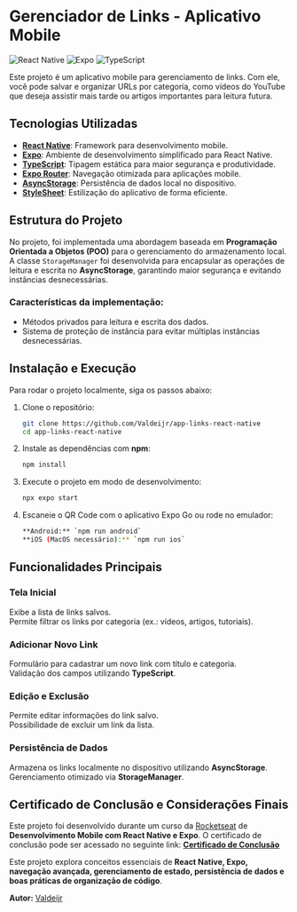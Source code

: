 # Gerenciador de Links - Aplicativo Mobile

![React Native](https://img.shields.io/badge/React_Native-20232A?style=for-the-badge&logo=react&logoColor=61DAFB)
![Expo](https://img.shields.io/badge/Expo-000020?style=for-the-badge&logo=expo&logoColor=white)
![TypeScript](https://img.shields.io/badge/TypeScript-007ACC?style=for-the-badge&logo=typescript&logoColor=white)

Este projeto é um aplicativo mobile para gerenciamento de links. Com ele, você pode salvar e organizar URLs por categoria, como vídeos do YouTube que deseja assistir mais tarde ou artigos importantes para leitura futura.

## Tecnologias Utilizadas

- **[React Native](https://reactnative.dev/)**: Framework para desenvolvimento mobile.
- **[Expo](https://expo.dev/)**: Ambiente de desenvolvimento simplificado para React Native.
- **[TypeScript](https://www.typescriptlang.org/)**: Tipagem estática para maior segurança e produtividade.
- **[Expo Router](https://expo.github.io/router/docs/)**: Navegação otimizada para aplicações mobile.
- **[AsyncStorage](https://react-native-async-storage.github.io/async-storage/docs/usage/)**: Persistência de dados local no dispositivo.
- **[StyleSheet](https://reactnative.dev/docs/stylesheet)**: Estilização do aplicativo de forma eficiente.

## Estrutura do Projeto

No projeto, foi implementada uma abordagem baseada em **Programação Orientada a Objetos (POO)** para o gerenciamento do armazenamento local. A classe `StorageManager` foi desenvolvida para encapsular as operações de leitura e escrita no **AsyncStorage**, garantindo maior segurança e evitando instâncias desnecessárias.

### Características da implementação:
- Métodos privados para leitura e escrita dos dados.
- Sistema de proteção de instância para evitar múltiplas instâncias desnecessárias.

## Instalação e Execução

Para rodar o projeto localmente, siga os passos abaixo:

1. Clone o repositório:
   ```bash
   git clone https://github.com/Valdeijr/app-links-react-native
   cd app-links-react-native

2. Instale as dependências com **npm**:
   ```bash
   npm install

3. Execute o projeto em modo de desenvolvimento:
   ```bash
   npx expo start

4. Escaneie o QR Code com o aplicativo Expo Go ou rode no emulador:
   ```bash
   **Android:** `npm run android`
   **iOS (MacOS necessário):** `npm run ios`

## Funcionalidades Principais

### Tela Inicial
Exibe a lista de links salvos.  
Permite filtrar os links por categoria (ex.: vídeos, artigos, tutoriais).

### Adicionar Novo Link
Formulário para cadastrar um novo link com título e categoria.  
Validação dos campos utilizando **TypeScript**.

### Edição e Exclusão
Permite editar informações do link salvo.  
Possibilidade de excluir um link da lista.

### Persistência de Dados
Armazena os links localmente no dispositivo utilizando **AsyncStorage**.  
Gerenciamento otimizado via **StorageManager**.

## Certificado de Conclusão e Considerações Finais

Este projeto foi desenvolvido durante um curso da [Rocketseat](https://app.rocketseat.com.br) de **Desenvolvimento Mobile com React Native e Expo**. O certificado de conclusão pode ser acessado no seguinte link: **[Certificado de Conclusão](https://app.rocketseat.com.br/certificates/ee94f64f-5b72-45e7-bf17-ee884622ce64)**

Este projeto explora conceitos essenciais de **React Native, Expo, navegação avançada, gerenciamento de estado, persistência de dados e boas práticas de organização de código**.

**Autor:** [Valdeijr](https://github.com/Valdeijr)  

